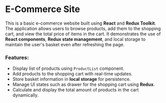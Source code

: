 
# E-Commerce Site

This is a basic e-commerce website built using **React** and **Redux Toolkit**. The application allows users to browse products, add them to the shopping cart, and view the total price of items in the cart. It demonstrates the use of **React components**, **Redux state management**, and local storage to maintain the user's basket even after refreshing the page.

### Features:
- Display list of products using `ProductList` component.
- Add products to the shopping cart with real-time updates.
- Store basket information in **local storage** for persistence.
- Manage UI states such as drawer for the shopping cart using **Redux**.
- Calculate and display the total amount of products in the cart dynamically.
